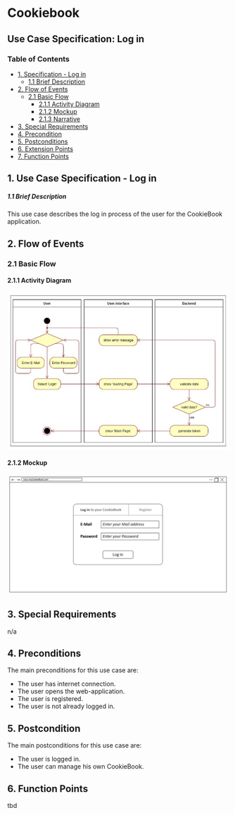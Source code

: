 # Cookiebook
## Use Case Specification: Log in
### Table of Contents
- [1. Specification - Log in](#1-specification-Login)
    - [1.1 Brief Description](#11-brief-description)
- [2. Flow of Events](#2-flow-of-events)
    - [2.1 Basic Flow](#21-basic-flow)
        - [2.1.1 Activity Diagram](#211-activity-diagram)
        - [2.1.2 Mockup](#212-mockup)
        - [2.1.3 Narrative](#213-narrative)
- [3. Special Requirements](#3-special-requirements)
- [4. Precondition](#4-preconditions)  
- [5. Postconditions](#5-postconditions)
- [6. Extension Points](#6-extension-points)
- [7. Function Points](#7-function-points)

## 1. Use Case Specification - Log in
##### 1.1 Brief Description
This use case describes the log in process of the user for the CookieBook application.

## 2. Flow of Events
### 2.1 Basic Flow
#### 2.1.1 Activity Diagram
![Activity Diagram](images/UCD_Login.JPG)
#### 2.1.2 Mockup
![MockUp](images/Loginpage.JPG)
## 3. Special Requirements
n/a
## 4. Preconditions
The main preconditions for this use case are:
- The user has internet connection.
- The user opens the web-application.
- The user is registered.
- The user is not already logged in.
## 5. Postcondition
The main postconditions for this use case are:
 - The user is logged in.
 - The user can manage his own CookieBook.
## 6. Function Points
tbd                                                                                                                                                        
